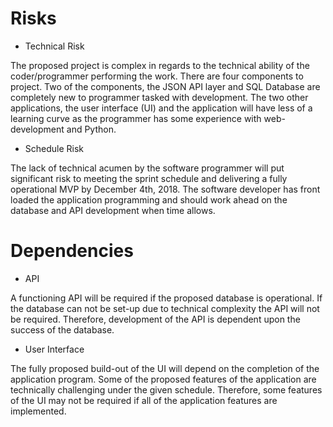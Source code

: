 # Risks

* Technical Risk

The proposed project is complex in regards to the technical ability of the coder/programmer performing the work. There are four components to project. Two of the components, the JSON API layer and SQL Database are completely new to programmer tasked with development. The two other applications, the user interface (UI) and the application will have less of a learning curve as the programmer has some experience with web-development and Python. 

* Schedule Risk

The lack of technical acumen by the software programmer will put significant risk to meeting the sprint schedule and delivering a fully operational MVP by December 4th, 2018. The software developer has front loaded the application programming and should work ahead on the database and API development when time allows.  

# Dependencies

* API

A functioning API will be required if the proposed database is operational. If the database can not be set-up due to technical complexity the API will not be required. Therefore, development of the API is dependent upon the success of the database.

* User Interface

The fully proposed build-out of the UI will depend on the completion of the application program. Some of the proposed features of the application are technically challenging under the given schedule. Therefore, some features of the UI may not be required if all of the application features are implemented. 
